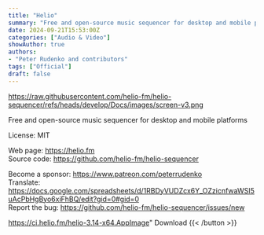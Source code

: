 ```yaml
---
title: "Helio"
summary: "Free and open-source music sequencer for desktop and mobile platforms"
date: 2024-09-21T15:53:00Z
categories: ["Audio & Video"]
showAuthor: true
authors:
- "Peter Rudenko and contributors"
tags: ["Official"]
draft: false
---
```


https://raw.githubusercontent.com/helio-fm/helio-sequencer/refs/heads/develop/Docs/images/screen-v3.png

Free and open-source music sequencer for desktop and mobile platforms

License: MIT

Web page: <https://helio.fm>  
Source code: <https://github.com/helio-fm/helio-sequencer>

Become a sponsor: <https://www.patreon.com/peterrudenko>  
Translate: <https://docs.google.com/spreadsheets/d/1RBDyVUDZcx6Y_OZzicnfwaWSI5uAcPbHgByo6xiFhBQ/edit?gid=0#gid=0>  
Report the bug: <https://github.com/helio-fm/helio-sequencer/issues/new>  

https://ci.helio.fm/helio-3.14-x64.AppImage" 
Download
{{< /button >}}